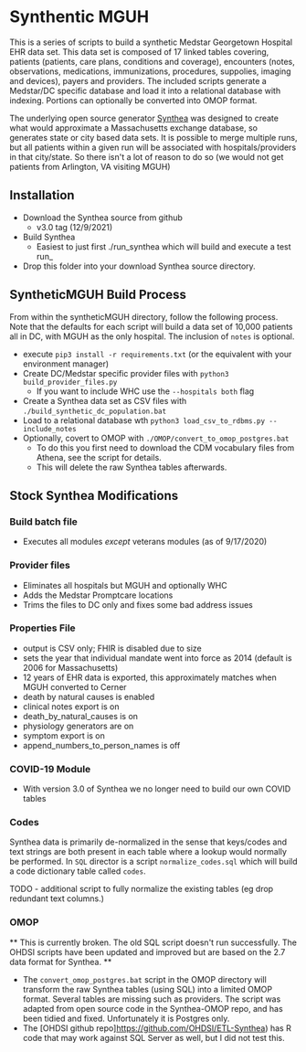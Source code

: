 # Synthentic MGUH

This is a series of scripts to build a synthetic Medstar Georgetown Hospital EHR data set. This data set is composed of 17 linked tables covering, patients (patients, care plans, conditions and coverage), encounters (notes, observations, medications, immunizations, procedures, suppolies, imaging and devices), payers and providers. The included scripts generate a Medstar/DC specific database and load it into a relational database with indexing. Portions can optionally be converted into OMOP format.
   
The underlying open source generator [Synthea](https://github.com/synthetichealth/synthea) was designed to create what  would approximate a Massachusetts exchange database, so generates state or city based data sets. It is possible to merge multiple runs, but all patients within a given run will be associated with hospitals/providers in that city/state. So there isn't a lot of reason to do so (we would not get patients from Arlington, VA visiting MGUH)

## Installation
 * Download the Synthea source from github
   * v3.0 tag (12/9/2021)
 * Build Synthea
   * Easiest to just first ./run_synthea which will build and execute a test run_
 * Drop this folder into your download Synthea source directory.
 
## SyntheticMGUH Build Process

From within the syntheticMGUH directory, follow the following process. Note that the defaults for each script will build a data set of 10,000 patients all in DC, with MGUH as the only hospital. The inclusion of `notes` is optional.
 * execute `pip3 install -r requirements.txt` (or the equivalent with your environment manager)
 * Create DC/Medstar specific provider files with `python3 build_provider_files.py`
   * If you want to include WHC use the `--hospitals both` flag
 * Create a Synthea data set as CSV files with `./build_synthetic_dc_population.bat`
 * Load to a relational database wth `python3 load_csv_to_rdbms.py --include_notes`
 * Optionally, covert to OMOP with `./OMOP/convert_to_omop_postgres.bat`
   * To do this you first need to download the CDM vocabulary files from Athena, see the script for details.
   * This will delete the raw Synthea tables afterwards.

## Stock Synthea Modifications

### Build batch file
- Executes all modules *except* veterans modules (as of 9/17/2020)

### Provider files
* Eliminates all hospitals but MGUH and optionally WHC
* Adds the Medstar Promptcare locations
* Trims the files to DC only and fixes some bad address issues

### Properties File
- output is CSV only; FHIR is disabled due to size
- sets the year that individual mandate went into force as 2014 (default is 2006 for Massachusetts)
- 12 years of EHR data is exported, this approximately matches when MGUH converted to Cerner
- death by natural causes is enabled
- clinical notes export is on
- death_by_natural_causes is on
- physiology generators are on
- symptom export is on
- append_numbers_to_person_names is off

### COVID-19 Module

* With version 3.0 of Synthea we no longer need to build our own COVID tables

### Codes

Synthea data is primarily de-normalized in the sense that keys/codes and text strings are both present in each table where a lookup would normally be performed. In `SQL` director is a script `normalize_codes.sql` which will build a code dictionary table called `codes`.

TODO - additional script to fully normalize the existing tables (eg drop redundant text columns.)
 
### OMOP

** This is currently broken. The old SQL script doesn't run successfully. The OHDSI scripts have been updated and improved but are based on the 2.7 data format for Synthea. **

* The `convert_omop_postgres.bat` script in the OMOP directory will transform the raw Synthea tables (using SQL) into a limited OMOP format. Several tables are missing such as providers. The script was adapted from open source code in the Synthea-OMOP repo, and has been tidied and fixed. Unfortunately it is Postgres only. 
* The [OHDSI github repo]https://github.com/OHDSI/ETL-Synthea) has R code that may work against SQL Server as well, but I did not test this.  

